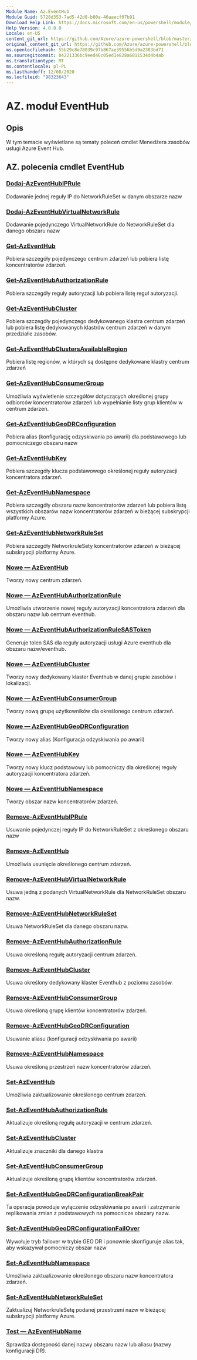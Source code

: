 ```yaml
---
Module Name: Az.EventHub
Module Guid: 5728d353-7ad5-42d8-b00a-46aaecf07b91
Download Help Link: https://docs.microsoft.com/en-us/powershell/module/az.eventhub
Help Version: 4.0.0.0
Locale: en-US
content_git_url: https://github.com/Azure/azure-powershell/blob/master/src/EventHub/EventHub/help/Az.EventHub.md
original_content_git_url: https://github.com/Azure/azure-powershell/blob/master/src/EventHub/EventHub/help/Az.EventHub.md
ms.openlocfilehash: 55b29c8e78039c97b867ae39556b5d9a2383bd71
ms.sourcegitcommit: 04221336bc9eed46c05ed1e828a6811534d4b4ab
ms.translationtype: MT
ms.contentlocale: pl-PL
ms.lasthandoff: 12/08/2020
ms.locfileid: "98323643"
---
```

# AZ. moduł EventHub
## Opis
W tym temacie wyświetlane są tematy poleceń cmdlet Menedżera zasobów usługi Azure Event Hub.

## AZ. polecenia cmdlet EventHub
### [Dodaj-AzEventHubIPRule](Add-AzEventHubIPRule.md)
Dodawanie jednej reguły IP do NetworkRuleSet w danym obszarze nazw

### [Dodaj-AzEventHubVirtualNetworkRule](Add-AzEventHubVirtualNetworkRule.md)
Dodawanie pojedynczego VirtualNetworkRule do NetworkRuleSet dla danego obszaru nazw

### [Get-AzEventHub](Get-AzEventHub.md)
Pobiera szczegóły pojedynczego centrum zdarzeń lub pobiera listę koncentratorów zdarzeń.

### [Get-AzEventHubAuthorizationRule](Get-AzEventHubAuthorizationRule.md)
Pobiera szczegóły reguły autoryzacji lub pobiera listę reguł autoryzacji.

### [Get-AzEventHubCluster](Get-AzEventHubCluster.md)
Pobiera szczegóły pojedynczego dedykowanego klastra centrum zdarzeń lub pobiera listę dedykowanych klastrów centrum zdarzeń w danym przedziałie zasobów.

### [Get-AzEventHubClustersAvailableRegion](Get-AzEventHubClustersAvailableRegion.md)
Pobiera listę regionów, w których są dostępne dedykowane klastry centrum zdarzeń

### [Get-AzEventHubConsumerGroup](Get-AzEventHubConsumerGroup.md)
Umożliwia wyświetlenie szczegółów dotyczących określonej grupy odbiorców koncentratorów zdarzeń lub wypełnianie listy grup klientów w centrum zdarzeń.

### [Get-AzEventHubGeoDRConfiguration](Get-AzEventHubGeoDRConfiguration.md)
Pobiera alias (konfigurację odzyskiwania po awarii) dla podstawowego lub pomocniczego obszaru nazw

### [Get-AzEventHubKey](Get-AzEventHubKey.md)
Pobiera szczegóły klucza podstawowego określonej reguły autoryzacji koncentratora zdarzeń.

### [Get-AzEventHubNamespace](Get-AzEventHubNamespace.md)
Pobiera szczegóły obszaru nazw koncentratorów zdarzeń lub pobiera listę wszystkich obszarów nazw koncentratorów zdarzeń w bieżącej subskrypcji platformy Azure.

### [Get-AzEventHubNetworkRuleSet](Get-AzEventHubNetworkRuleSet.md)
Pobiera szczegóły NetworkruleSety koncentratorów zdarzeń w bieżącej subskrypcji platformy Azure.

### [Nowe — AzEventHub](New-AzEventHub.md)
Tworzy nowy centrum zdarzeń.

### [Nowe — AzEventHubAuthorizationRule](New-AzEventHubAuthorizationRule.md)
Umożliwia utworzenie nowej reguły autoryzacji koncentratora zdarzeń dla obszaru nazw lub centrum eventhub.

### [Nowe — AzEventHubAuthorizationRuleSASToken](New-AzEventHubAuthorizationRuleSASToken.md)
Generuje tolen SAS dla reguły autoryzacji usługi Azure eventhub dla obszaru nazw/eventhub.

### [Nowe — AzEventHubCluster](New-AzEventHubCluster.md)
Tworzy nowy dedykowany klaster Eventhub w danej grupie zasobów i lokalizacji.

### [Nowe — AzEventHubConsumerGroup](New-AzEventHubConsumerGroup.md)
Tworzy nową grupę użytkowników dla określonego centrum zdarzeń.

### [Nowe — AzEventHubGeoDRConfiguration](New-AzEventHubGeoDRConfiguration.md)
Tworzy nowy alias (Konfiguracja odzyskiwania po awarii)

### [Nowe — AzEventHubKey](New-AzEventHubKey.md)
Tworzy nowy klucz podstawowy lub pomocniczy dla określonej reguły autoryzacji koncentratora zdarzeń.

### [Nowe — AzEventHubNamespace](New-AzEventHubNamespace.md)
Tworzy obszar nazw koncentratorów zdarzeń.

### [Remove-AzEventHubIPRule](Remove-AzEventHubIPRule.md)
Usuwanie pojedynczej reguły IP do NetworkRuleSet z określonego obszaru nazw

### [Remove-AzEventHub](Remove-AzEventHub.md)
Umożliwia usunięcie określonego centrum zdarzeń.

### [Remove-AzEventHubVirtualNetworkRule](Remove-AzEventHubVirtualNetworkRule.md)
Usuwa jedną z podanych VirtualNetworkRule dla NetworkRuleSet obszaru nazw.

### [Remove-AzEventHubNetworkRuleSet](Remove-AzEventHubNetworkRuleSet.md)
Usuwa NetworkRuleSet dla danego obszaru nazw.

### [Remove-AzEventHubAuthorizationRule](Remove-AzEventHubAuthorizationRule.md)
Usuwa określoną regułę autoryzacji centrum zdarzeń.

### [Remove-AzEventHubCluster](Remove-AzEventHubCluster.md)
Usuwa określony dedykowany klaster Eventhub z poziomu zasobów.

### [Remove-AzEventHubConsumerGroup](Remove-AzEventHubConsumerGroup.md)
Usuwa określoną grupę klientów koncentratorów zdarzeń.

### [Remove-AzEventHubGeoDRConfiguration](Remove-AzEventHubGeoDRConfiguration.md)
Usuwanie aliasu (konfiguracji odzyskiwania po awarii)

### [Remove-AzEventHubNamespace](Remove-AzEventHubNamespace.md)
Usuwa określoną przestrzeń nazw koncentratorów zdarzeń.

### [Set-AzEventHub](Set-AzEventHub.md)
Umożliwia zaktualizowanie określonego centrum zdarzeń.

### [Set-AzEventHubAuthorizationRule](Set-AzEventHubAuthorizationRule.md)
Aktualizuje określoną regułę autoryzacji w centrum zdarzeń.

### [Set-AzEventHubCluster](Set-AzEventHubCluster.md)
Aktualizuje znaczniki dla danego klastra

### [Set-AzEventHubConsumerGroup](Set-AzEventHubConsumerGroup.md)
Aktualizuje określoną grupę klientów koncentratorów zdarzeń.

### [Set-AzEventHubGeoDRConfigurationBreakPair](Set-AzEventHubGeoDRConfigurationBreakPair.md)
Ta operacja powoduje wyłączenie odzyskiwania po awarii i zatrzymanie replikowania zmian z podstawowych na pomocnicze obszary nazw.

### [Set-AzEventHubGeoDRConfigurationFailOver](Set-AzEventHubGeoDRConfigurationFailOver.md)
Wywołuje tryb failover w trybie GEO DR i ponownie skonfiguruje alias tak, aby wskazywał pomocniczy obszar nazw

### [Set-AzEventHubNamespace](Set-AzEventHubNamespace.md)
Umożliwia zaktualizowanie określonego obszaru nazw koncentratora zdarzeń.

### [Set-AzEventHubNetworkRuleSet](Set-AzEventHubNetworkRuleSet.md)
Zaktualizuj NetworkruleSetę podanej przestrzeni nazw w bieżącej subskrypcji platformy Azure.

### [Test — AzEventHubName](Test-AzEventHubName.md)
Sprawdza dostępność danej nazwy obszaru nazw lub aliasu (nazwy konfiguracji DR).

